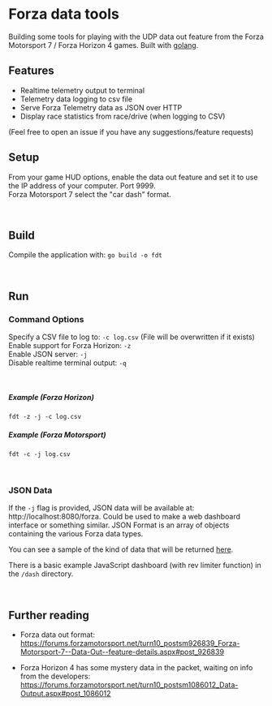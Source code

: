 # Forza data tools
Building some tools for playing with the UDP data out feature from the Forza Motorsport 7 / Forza Horizon 4 games. Built with [golang](https://golang.org/dl/).  




## Features
- Realtime telemetry output to terminal  
- Telemetry data logging to csv file  
- Serve Forza Telemetry data as JSON over HTTP
- Display race statistics from race/drive (when logging to CSV)  



(Feel free to open an issue if you have any suggestions/feature requests)
&nbsp;

## Setup
From your game HUD options, enable the data out feature and set it to use the IP address of your computer. Port 9999.  
Forza Motorsport 7 select the "car dash" format.

&nbsp;

## Build
Compile the application with: `go build -o fdt`  

&nbsp;

## Run
### Command Options
Specify a CSV file to log to: `-c log.csv` (File will be overwritten if it exists)    
Enable support for Forza Horizon: `-z`    
Enable JSON server: `-j`   
Disable realtime terminal output: `-q`   

&nbsp;

##### Example (Forza Horizon)
`fdt -z -j -c log.csv`  

##### Example (Forza Motorsport)
`fdt -c -j log.csv`  

&nbsp;

### JSON Data
If the `-j` flag is provided, JSON data will be available at: http://localhost:8080/forza. Could be used to make a web dashboard interface or something similar. JSON Format is an array of objects containing the various Forza data types.  

You can see a sample of the kind of data that will be returned [here](https://github.com/richstokes/Forza-data-tools/blob/master/dash/sample.json).  

There is a basic example JavaScript dashboard (with rev limiter function) in the `/dash` directory.  

&nbsp; 

## Further reading
- Forza data out format: https://forums.forzamotorsport.net/turn10_postsm926839_Forza-Motorsport-7--Data-Out--feature-details.aspx#post_926839

- Forza Horizon 4 has some mystery data in the packet, waiting on info from the developers: https://forums.forzamotorsport.net/turn10_postsm1086012_Data-Output.aspx#post_1086012